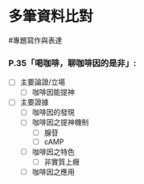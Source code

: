 # 多筆資料比對
#專題寫作與表達

### P.35「喝咖啡，聊咖啡因的是非」:
- [ ] 主要論證/立場
	- [ ] 咖啡因能提神
- [ ] 主要證據
	- [ ] 咖啡因的發現
	- [ ] 咖啡因之提神機制
		- [ ] 腺苷
		- [ ] cAMP
	- [ ] 咖啡因之特色
		- [ ] 非實質上癮
	- [ ] 咖啡因之應用